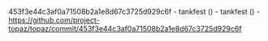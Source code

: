 453f3e44c3af0a71508b2a1e8d67c3725d929c6f - tankfest () - tankfest () - https://github.com/project-topaz/topaz/commit/453f3e44c3af0a71508b2a1e8d67c3725d929c6f
